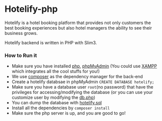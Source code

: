 # Hotelify-php
Hotelify is a hotel booking platform that provides not only customers the best booking experiences but also hotel managers the ability to see their business grows.

Hotelify backend is written in PHP with Slim3.

### How to Run it
* Make sure you have installed [php](http://php.net/downloads.php), [phpMyAdmin](https://www.phpmyadmin.net/) (You could use [XAMPP](https://www.apachefriends.org/index.html) which integrates all the cool stuffs for you!)
* We use [composer](https://getcomposer.org/) as the dependency manager for the back-end
* Create a hotelify databsae in phpMyAdmin `CREATE DATABASE hotelify;`
* Make sure you have a database user `root`(no password) that have the privileges for accessing/modifying the database (or you can use your customize user by modifying the [db.php](src/config/db.php))
* You can dump the database with [hotelify.sql](_sql/hotelify.sql)
* Install all the dependencies by `composer install`
* Make sure the php server is up, and you are good to go!





